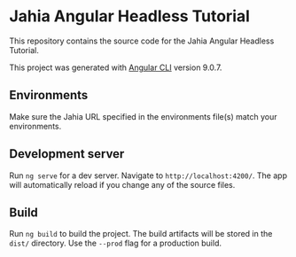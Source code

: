 # Jahia Angular Headless Tutorial

This repository contains the source code for the Jahia Angular Headless Tutorial.

This project was generated with [Angular CLI](https://github.com/angular/angular-cli) version 9.0.7.

## Environments

Make sure the Jahia URL specified in the environments file(s) match your environments.

## Development server

Run `ng serve` for a dev server. Navigate to `http://localhost:4200/`. The app will automatically reload if you change any of the source files.

## Build

Run `ng build` to build the project. The build artifacts will be stored in the `dist/` directory. Use the `--prod` flag for a production build.
